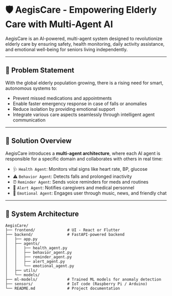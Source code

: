# 🛡️ AegisCare - Empowering Elderly Care with Multi-Agent AI

AegisCare is an AI-powered, multi-agent system designed to revolutionize elderly care by ensuring safety, health monitoring, daily activity assistance, and emotional well-being for seniors living independently.

---

## 📌 Problem Statement

With the global elderly population growing, there is a rising need for smart, autonomous systems to:

- Prevent missed medications and appointments  
- Enable faster emergency response in case of falls or anomalies  
- Reduce isolation by providing emotional support  
- Integrate various care aspects seamlessly through intelligent agent communication  

---

## 🧠 Solution Overview

AegisCare introduces a **multi-agent architecture**, where each AI agent is responsible for a specific domain and collaborates with others in real time:

- 🩺 `Health Agent`: Monitors vital signs like heart rate, BP, glucose  
- ⚠️ `Behavior Agent`: Detects falls and prolonged inactivity  
- ⏰ `Reminder Agent`: Sends voice reminders for meds and routines  
- 🚨 `Alert Agent`: Notifies caregivers and medical personnel  
- 🎵 `Emotional Agent`: Engages user through music, news, and friendly chat  

---

## 🔧 System Architecture

```text
AegisCare/
├── frontend/              # UI - React or Flutter
├── backend/               # FastAPI-powered backend
│   ├── app.py
│   ├── agents/
│   │   ├── health_agent.py
│   │   ├── behavior_agent.py
│   │   ├── reminder_agent.py
│   │   ├── alert_agent.py
│   │   └── emotional_agent.py
│   ├── utils/
│   └── models/
├── ml-models/             # Trained ML models for anomaly detection
├── sensors/               # IoT code (Raspberry Pi / Arduino)
└── README.md              # Project documentation
